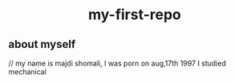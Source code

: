 <h1 align="center">my-first-repo</h1>

## about myself
// my name is majdi shomali, I was porn on aug,17th 1997 I studied mechanical

